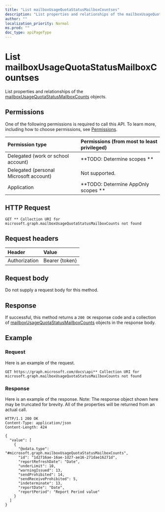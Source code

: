 ```yaml
---
title: "List mailboxUsageQuotaStatusMailboxCountses"
description: "List properties and relationships of the mailboxUsageQuotaStatusMailboxCounts objects."
author: ""
localization_priority: Normal
ms.prod: ""
doc_type: apiPageType
---
```


# List mailboxUsageQuotaStatusMailboxCountses

List properties and relationships of the [mailboxUsageQuotaStatusMailboxCounts](../resources/mailboxusagequotastatusmailboxcounts.md) objects.

## Permissions
One of the following permissions is required to call this API. To learn more, including how to choose permissions, see [Permissions](/concepts/permissions-reference.md).

|Permission type|Permissions (from most to least privileged)|
|:---|:---|
|Delegated (work or school account)|**TODO: Determine scopes **|
|Delegated (personal Microsoft account)|Not supported.|
|Application|**TODO: Determine AppOnly scopes **|

## HTTP Request
<!-- {
  "blockType": "ignored"
}
-->
``` http
GET ** Collection URI for microsoft.graph.mailboxUsageQuotaStatusMailboxCounts not found
```

## Request headers
|Header|Value|
|:---|:---|
|Authorization|Bearer {token}|

## Request body
Do not supply a request body for this method.

## Response
If successful, this method returns a `200 OK` response code and a collection of [mailboxUsageQuotaStatusMailboxCounts](../resources/mailboxusagequotastatusmailboxcounts.md) objects in the response body.

## Example

### Request
Here is an example of the request.
<!-- {
  "blockType": "request",
  "name": "get_mailboxusagequotastatusmailboxcounts"
}
-->
``` http
GET https://graph.microsoft.com/docs\api** Collection URI for microsoft.graph.mailboxUsageQuotaStatusMailboxCounts not found
```

### Response
Here is an example of the response. Note: The response object shown here may be truncated for brevity. All of the properties will be returned from an actual call.
<!-- {
  "blockType": "response",
  "truncated": true,
  "@odata.type": "collection(microsoft.graph.mailboxusagequotastatusmailboxcounts)"
}
-->
``` http
HTTP/1.1 200 OK
Content-Type: application/json
Content-Length: 424

{
  "value": [
    {
      "@odata.type": "#microsoft.graph.mailboxUsageQuotaStatusMailboxCounts",
      "id": "1d2716ae-16ae-1d27-ae16-271dae16271d",
      "reportRefreshDate": "Date",
      "underLimit": 10,
      "warningIssued": 13,
      "sendProhibited": 14,
      "sendReceiveProhibited": 5,
      "indeterminate": 13,
      "reportDate": "Date",
      "reportPeriod": "Report Period value"
    }
  ]
}
```

